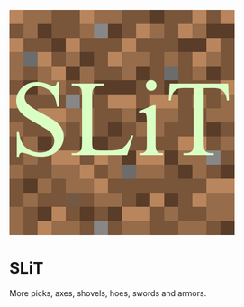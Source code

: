 ![Logo](https://github.com/xniki119x/SLiT/blob/master/SLiT-forge-1.12.2/src/main/resources/logo.png?raw=true)
# SLiT
More picks, axes, shovels, hoes, swords and armors.
<a href="https://www.curseforge.com/minecraft/mc-mods/slit">